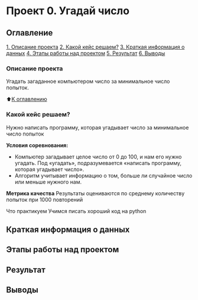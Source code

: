 #  Проект 0. Угадай число

## Оглавление
[1.	Описание проекта](https://github.com/JuliaSok/Temp/tree/main/Project_0/README.md#Описание-проекта)
[2.	Какой кейс решаем?](https://github.com/JuliaSok/Temp/tree/main/Project_0/README.md#Какой-кейс-решаем?)
[3. Краткая информация о данных](https://github.com/JuliaSok/Temp/tree/main/Project_0/README.md#Краткая-информация-о-данных)
[4. Этапы работы над проектом](https://github.com/JuliaSok/Temp/tree/main/Project_0/README.md#Этапы-работы-над-проектом)
[5. Результат](https://github.com/JuliaSok/Temp/tree/main/Project_0/README.md#Результат)
[6. Выводы](https://github.com/JuliaSok/Temp/tree/main/Project_0/README.md#Выводы)


### Описание проекта
Угадать загаданное компьютером число за минимальное число попыток.

:arrow_up:[K оглавлению](https://github.com/JuliaSok/Temp/tree/main/Project_0/README.md#Оглавление)

### Какой кейс решаем?
Нужно написать программу, которая угадывает число за минимальное число попыток


**Условия соревнования:**
- Компьютер загадывает целое число от 0 до 100, и нам его нужно угадать. Под «угадать», подразумевается «написать программу, которая угадывает число».
- Алгоритм учитывает информацию о том, больше ли случайное число или меньше нужного нам.

**Метрика качества**
Результаты оцениваются по среднему количеству попыток при 1000 повторений

Что практикуем Учимся писать хороший код на python

## Краткая информация о данных


## Этапы работы над проектом

## Результат 

## Выводы
